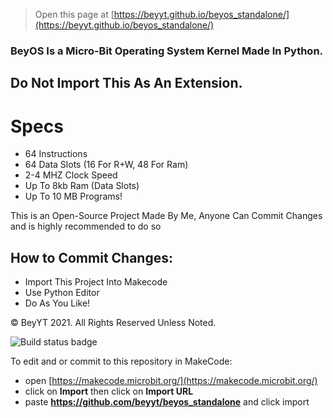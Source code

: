 
> Open this page at [https://beyyt.github.io/beyos_standalone/](https://beyyt.github.io/beyos_standalone/)

### BeyOS Is a Micro-Bit Operating System Kernel Made In Python.

## Do Not Import This As An Extension.

# Specs

- 64 Instructions
- 64 Data Slots (16 For R+W, 48 For Ram)
- 2-4 MHZ Clock Speed
- Up To 8kb Ram (Data Slots)
- Up To 10 MB Programs!

This is an Open-Source Project Made By Me, Anyone Can Commit Changes and is highly recommended to do so

## How to Commit Changes:

- Import This Project Into Makecode
- Use Python Editor
- Do As You Like!


© BeyYT 2021. All Rights Reserved Unless Noted.

![Build status badge](https://github.com/beyyt/beyos_standalone/workflows/MakeCode/badge.svg)

To edit and or commit to this repository in MakeCode:

* open [https://makecode.microbit.org/](https://makecode.microbit.org/)
* click on **Import** then click on **Import URL**
* paste **https://github.com/beyyt/beyos_standalone** and click import

